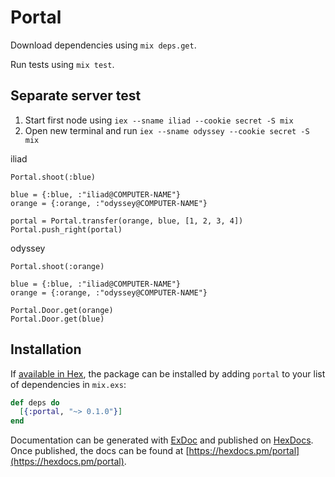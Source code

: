 # Portal

Download dependencies using `mix deps.get`.

Run tests using `mix test`.


## Separate server test
1. Start first node using `iex --sname iliad --cookie secret -S mix`
2. Open new terminal and run `iex --sname odyssey --cookie secret -S mix`

iliad
```
Portal.shoot(:blue)

blue = {:blue, :"iliad@COMPUTER-NAME"}
orange = {:orange, :"odyssey@COMPUTER-NAME"}

portal = Portal.transfer(orange, blue, [1, 2, 3, 4])
Portal.push_right(portal)
```

odyssey
```
Portal.shoot(:orange)

blue = {:blue, :"iliad@COMPUTER-NAME"}
orange = {:orange, :"odyssey@COMPUTER-NAME"}

Portal.Door.get(orange)
Portal.Door.get(blue)
```


## Installation

If [available in Hex](https://hex.pm/docs/publish), the package can be installed
by adding `portal` to your list of dependencies in `mix.exs`:

```elixir
def deps do
  [{:portal, "~> 0.1.0"}]
end
```

Documentation can be generated with [ExDoc](https://github.com/elixir-lang/ex_doc)
and published on [HexDocs](https://hexdocs.pm). Once published, the docs can
be found at [https://hexdocs.pm/portal](https://hexdocs.pm/portal).

